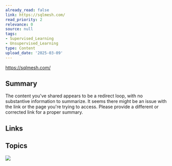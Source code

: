 ```yaml
---
already_read: false
link: https://sqlmesh.com/
read_priority: 2
relevance: 0
source: null
tags:
- Supervised_Learning
- Unsupervised_Learning
type: Content
upload_date: '2025-03-09'
---
```


https://sqlmesh.com/
## Summary

The content you've shared appears to be a redirect loop, with no substantive information to summarize. It seems there might be an issue with the link or the page you're trying to access. Please provide a different or corrected link for a proper summary.
## Links


## Topics

![](topics/Library/LangChain)